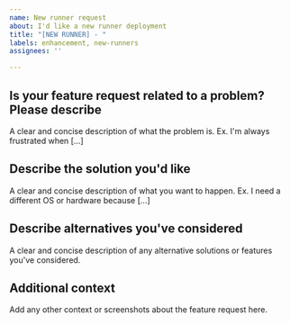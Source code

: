 ```yaml
---
name: New runner request
about: I'd like a new runner deployment
title: "[NEW RUNNER] - "
labels: enhancement, new-runners
assignees: ''

---
```


## Is your feature request related to a problem? Please describe

A clear and concise description of what the problem is. Ex. I'm always frustrated when [...]

## Describe the solution you'd like

A clear and concise description of what you want to happen.  Ex. I need a different OS or hardware because [...]

## Describe alternatives you've considered

A clear and concise description of any alternative solutions or features you've considered.

## Additional context

Add any other context or screenshots about the feature request here.
